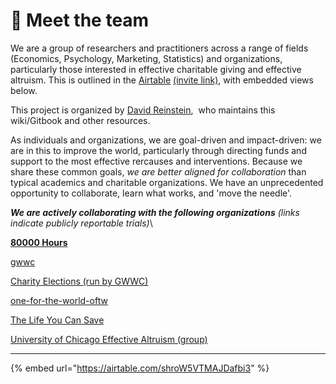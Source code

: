 # 👋 Meet the team

We are a group of researchers and practitioners across a range of fields (Economics, Psychology, Marketing, Statistics) and organizations, particularly those interested in effective charitable giving and effective altruism. This is outlined in the [Airtable](https://airtable.com/invite/l?inviteId=invrYLQD6MCwj5tzF\&inviteToken=756e551c2eb2be11add77811fa080f3ac80c5adc68b402c5dcbbc4a16684b836) [(invite link)](https://airtable.com/invite/l?inviteId=invrYLQD6MCwj5tzF\&inviteToken=756e551c2eb2be11add77811fa080f3ac80c5adc68b402c5dcbbc4a16684b836), with embedded views below.

This project is organized by  [David Reinstein](https://davidreinstein.org), <img src=".gitbook/assets/image (34).png" alt="" data-size="line"> who maintains this wiki/Gitbook and other resources.

As individuals and organizations, we are goal-driven and impact-driven: we are in this to improve the world, particularly through directing funds and support to the most effective rercauses and interventions. Because we share these common goals, _we are better aligned for collaboration_ than typical academics and charitable organizations. We have an unprecedented opportunity to collaborate, learn what works, and 'move the needle'.

_**We are actively collaborating with the following organizations** (links indicate publicly reportable trials)_\


[**80000 Hours**](https://80000hours.org/)

[gwwc](contexts-partner-organizations-trials/gwwc/ "mention")&#x20;

[Charity Elections (run by GWWC)](https://www.givingwhatwecan.org/events/guides/charity-elections/)&#x20;

[one-for-the-world-oftw](contexts-partner-organizations-trials/one-for-the-world-oftw/ "mention")

[The Life You Can Save](https://www.thelifeyoucansave.org/)

[University of Chicago Effective Altruism (group)](https://www.uchicagoea.org/)

***

{% embed url="https://airtable.com/shroW5VTMAJDafbi3" %}

